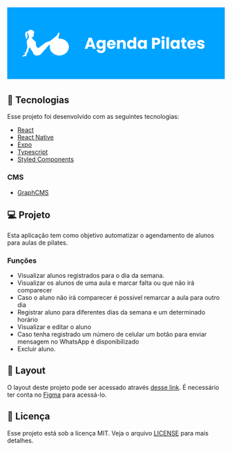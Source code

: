 <h1 align="center">
  <img alt="Logo Pilates" title="Logo Pilates" src=".github/logo.png" />
</h1>


## :rocket: Tecnologias

Esse projeto foi desenvolvido com as seguintes tecnologias:
- [React](https://reactjs.org/)
- [React Native](https://reactnative.dev/)
- [Expo](https://expo.io/)
- [Typescript](https://www.typescriptlang.org/)
- [Styled Components](https://styled-components.com/)

### CMS
- [GraphCMS](https://graphcms.com/)

## :computer: Projeto
Esta aplicação tem como objetivo automatizar o agendamento de alunos para aulas de pilates. 

### Funções

- Visualizar alunos registrados para o dia da semana. 
- Visualizar os alunos de uma aula e marcar falta ou que não irá comparecer
- Caso o aluno não irá comparecer é possivel remarcar a aula para outro dia
- Registrar aluno para diferentes dias da semana e um determinado horário
- Visualizar e editar o aluno
- Caso tenha registrado um número de celular um botão para enviar mensagem no WhatsApp é disponibilizado
- Excluir aluno. 

## :bookmark: Layout
O layout deste projeto pode ser acessado através [desse link](https://www.figma.com/file/NHmrtB6WFQ4bQbxRIcCtZM/App-Pilates?node-id=0%3A1). É necessário ter conta no [Figma](http://figma.com/) para acessá-lo.

## :page_facing_up: Licença
Esse projeto está sob a licença MIT. Veja o arquivo [LICENSE](LICENSE.md) para mais detalhes.